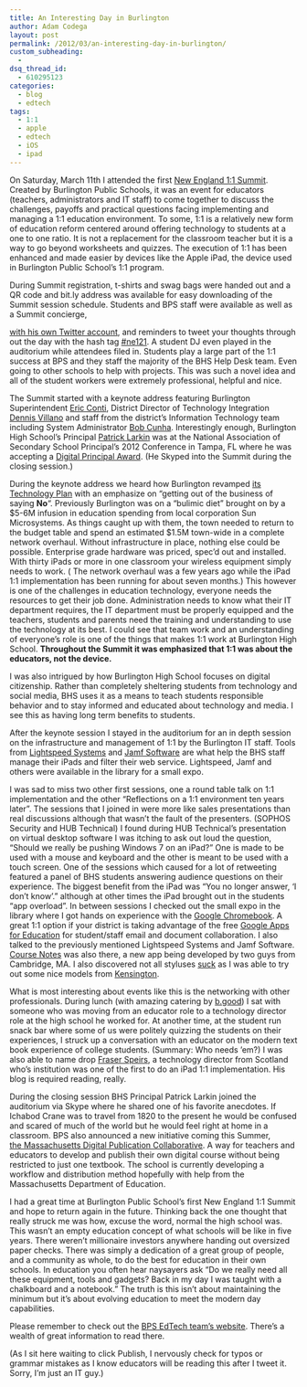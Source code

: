 ```yaml
---
title: An Interesting Day in Burlington
author: Adam Codega
layout: post
permalink: /2012/03/an-interesting-day-in-burlington/
custom_subheading:
  - 
dsq_thread_id:
  - 610295123
categories:
  - blog
  - edtech
tags:
  - 1:1
  - apple
  - edtech
  - iOS
  - ipad
---
```

On Saturday, March 11th I attended the first <a href="http://1to1summit.wordpress.com/" target="_blank">New England 1:1 Summit</a>. Created by Burlington Public Schools, it was an event for educators (teachers, administrators and IT staff) to come together to discuss the challenges, payoffs and practical questions facing implementing and managing a 1:1 education environment. To some, 1:1 is a relatively new form of education reform centered around offering technology to students at a one to one ratio. It is not a replacement for the classroom teacher but it is a way to go beyond worksheets and quizzes. The execution of 1:1 has been enhanced and made easier by devices like the Apple iPad, the device used in Burlington Public School&#8217;s 1:1 program.

<!--more-->During Summit registration, t-shirts and swag bags were handed out and a QR code and bit.ly address was available for easy downloading of the Summit session schedule. Students and BPS staff were available as well as a Summit concierge, 

<a href="https://twitter.com/#!/NE121Concierge" target="_blank">with his own Twitter account</a>, and reminders to tweet your thoughts through out the day with the hash tag <a href="https://twitter.com/#!/search/%23ne121" target="_blank">#ne121</a>. A student DJ even played in the auditorium while attendees filed in. Students play a large part of the 1:1 success at BPS and they staff the majority of the BHS Help Desk team. Even going to other schools to help with projects. This was such a novel idea and all of the student workers were extremely professional, helpful and nice.

The Summit started with a keynote address featuring Burlington Superintendent [Eric Conti][1], District Director of Technology Integration [Dennis Villano][2] and staff from the district&#8217;s Information Technology team including System Administrator [Bob Cunha][3]. Interestingly enough, Burlington High School&#8217;s Principal [Patrick Larkin][4] was at the National Association of Secondary School Principal&#8217;s 2012 Conference in Tampa, FL where he was accepting a [Digital Principal Award][5]. (He Skyped into the Summit during the closing session.)

During the keynote address we heard how Burlington revamped [its Technology Plan][6] with an emphasize on &#8220;getting out of the business of saying **No**&#8220;. Previously Burlington was on a &#8220;bulimic diet&#8221; brought on by a $5-6M infusion in education spending from local corporation Sun Microsystems. As things caught up with them, the town needed to return to the budget table and spend an estimated $1.5M town-wide in a complete network overhaul. Without infrastructure in place, nothing else could be possible. Enterprise grade hardware was priced, spec&#8217;d out and installed. With thirty iPads or more in one classroom your wireless equipment simply needs to work. ( The network overhaul was a few years ago while the iPad 1:1 implementation has been running for about seven months.) This however is one of the challenges in education technology, everyone needs the resources to get their job done. Administration needs to know what their IT department requires, the IT department must be properly equipped and the teachers, students and parents need the training and understanding to use the technology at its best. I could see that team work and an understanding of everyone&#8217;s role is one of the things that makes 1:1 work at Burlington High School. **Throughout the Summit it was emphasized that 1:1 was about the educators, not the device.**

I was also intrigued by how Burlington High School focuses on digital citizenship. Rather than completely sheltering students from technology and social media, BHS uses it as a means to teach students responsible behavior and to stay informed and educated about technology and media. I see this as having long term benefits to students.

After the keynote session I stayed in the auditorium for an in depth session on the infrastructure and management of 1:1 by the Burlington IT staff. Tools from [Lightspeed Systems][7] and [Jamf Software][8] are what help the BHS staff manage their iPads and filter their web service. Lightspeed, Jamf and others were available in the library for a small expo.

I was sad to miss two other first sessions, one a round table talk on 1:1 implementation and the other &#8220;Reflections on a 1:1 environment ten years later&#8221;. The sessions that I joined in were more like sales presentations than real discussions although that wasn&#8217;t the fault of the presenters. (SOPHOS Security and HUB Technical) I found during HUB Technical&#8217;s presentation on virtual desktop software I was itching to ask out loud the question, &#8220;Should we really be pushing Windows 7 on an iPad?&#8221; One is made to be used with a mouse and keyboard and the other is meant to be used with a touch screen. One of the sessions which caused for a lot of retweeting featured a panel of BHS students answering audience questions on their experience. The biggest benefit from the iPad was &#8220;You no longer answer, &#8216;I don&#8217;t know&#8217;.&#8221; although at other times the iPad brought out in the students &#8220;app overload&#8221;. In between sessions I checked out the small expo in the library where I got hands on experience with the [Google Chromebook][9]. A great 1:1 option if your district is taking advantage of the free [Google Apps for Education][10] for student/staff email and document collaboration. I also talked to the previously mentioned Lightspeed Systems and Jamf Software. [Course Notes][11] was also there, a new app being developed by two guys from Cambridge, MA. I also discovered not all styluses [suck][12] as I was able to try out some nice models from [Kensington][13].

What is most interesting about events like this is the networking with other professionals. During lunch (with amazing catering by [b.good][14]) I sat with someone who was moving from an educator role to a technology director role at the high school he worked for. At another time, at the student run snack bar where some of us were politely quizzing the students on their experiences, I struck up a conversation with an educator on the modern text book experience of college students. (Summary: Who needs &#8217;em?) I was also able to name drop [Fraser Speirs][15], a technology director from Scotland who&#8217;s institution was one of the first to do an iPad 1:1 implementation. His blog is required reading, really.

During the closing session BHS Principal Patrick Larkin joined the auditorium via Skype where he shared one of his favorite anecdotes. If Ichabod Crane was to travel from 1820 to the present he would be confused and scared of much of the world but he would feel right at home in a classroom. BPS also announced a new initiative coming this Summer, <a href="https://sites.google.com/site/bhsdigitalcoursebuilding/" target="_blank">the Massachusetts Digital Publication Collaborative</a>. A way for teachers and educators to develop and publish their own digital course without being restricted to just one textbook. The school is currently developing a workflow and distribution method hopefully with help from the Massachusetts Department of Education.

I had a great time at Burlington Public School&#8217;s first New England 1:1 Summit and hope to return again in the future. Thinking back the one thought that really struck me was how, excuse the word, normal the high school was. This wasn&#8217;t an empty education concept of what schools will be like in five years. There weren&#8217;t millionaire investors anywhere handing out oversized paper checks. There was simply a dedication of a great group of people, and a community as whole, to do the best for education in their own schools. In education you often hear naysayers ask &#8220;Do we really need all these equipment, tools and gadgets? Back in my day I was taught with a chalkboard and a notebook.&#8221; The truth is this isn&#8217;t about maintaining the minimum but it&#8217;s about evolving education to meet the modern day capabilities.

Please remember to check out the [BPS EdTech team&#8217;s website][16]. There&#8217;s a wealth of great information to read there.

(As I sit here waiting to click Publish, I nervously check for typos or grammar mistakes as I know educators will be reading this after I tweet it. Sorry, I&#8217;m just an IT guy.)

 [1]: https://twitter.com/#!/ericconti
 [2]: https://twitter.com/#!/dvillanojr
 [3]: https://twitter.com/#!/Bobcunha1
 [4]: http://www.patrickmlarkin.com/
 [5]: http://www.nassp.org/AwardsandRecognition/DigitalPrincipalAward.aspx
 [6]: http://dl.dropbox.com/u/12018859/BPS%20District%20Technology%20Plan.pdf/
 [7]: http://www.lightspeedsystems.com/
 [8]: http://www.jamfsoftware.com/
 [9]: http://www.google.com/intl/en/chrome/education/chromebook/
 [10]: http://www.google.com/apps/intl/en/edu/
 [11]: http://www.coursenotesapp.com/index.php
 [12]: http://www.griffintechnology.com/
 [13]: http://www.kensington.com/
 [14]: http://www.bgood.com/
 [15]: http://fraserspeirs.com/
 [16]: http://www.bpsedtech.org/